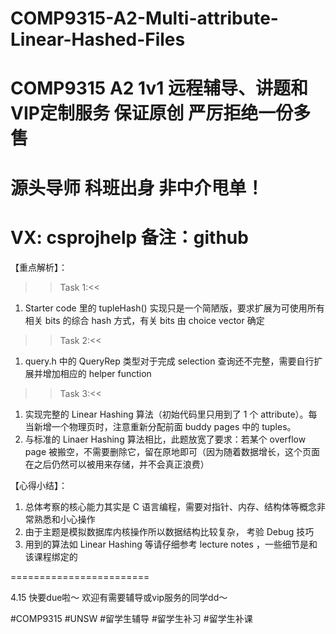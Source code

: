# COMP9315-A2-Multi-attribute-Linear-Hashed-Files
# COMP9315 A2 1v1 远程辅导、讲题和VIP定制服务 保证原创 严厉拒绝一份多售
# 源头导师 科班出身 非中介甩单！
# VX: csprojhelp 备注：github

【重点解析】：

>>Task 1:<<

1. Starter code 里的 tupleHash() 实现只是一个简陋版，要求扩展为可使用所有相关 bits 的综合 hash 方式，有关 bits 由 choice vector 确定

>>Task 2:<<

1. query.h 中的 QueryRep 类型对于完成 selection 查询还不完整，需要自行扩展并增加相应的 helper function

>>Task 3:<<

1. 实现完整的 Linear Hashing 算法（初始代码里只用到了 1 个 attribute）。每当新增一个物理页时，注意重新分配前面 buddy pages 中的 tuples。
2. 与标准的 Linaer Hashing 算法相比，此题放宽了要求：若某个 overflow page 被搬空，不需要删除它，留在原地即可（因为随着数据增长，这个页面在之后仍然可以被用来存储，并不会真正浪费）

【心得小结】：

1. 总体考察的核心能力其实是 C 语言编程，需要对指针、内存、结构体等概念非常熟悉和小心操作
2. 由于主题是模拟数据库内核操作所以数据结构比较复杂， 考验 Debug 技巧
3. 用到的算法如 Linear Hashing 等请仔细参考 lecture notes ，一些细节是和该课程绑定的

========================

4.15 快要due啦～ 欢迎有需要辅导或vip服务的同学dd～

#COMP9315 #UNSW #留学生辅导 #留学生补习 #留学生补课
